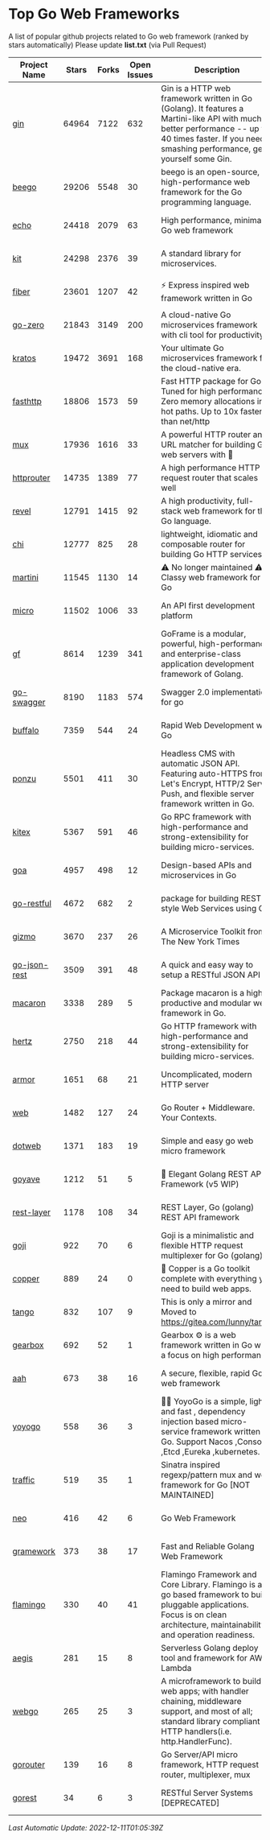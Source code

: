 # Top Go Web Frameworks
A list of popular github projects related to Go web framework (ranked by stars automatically)
Please update **list.txt** (via Pull Request)

| Project Name | Stars | Forks | Open Issues | Description | Last Commit |
| ------------ | ----- | ----- | ----------- | ----------- | ----------- |
| [gin](https://github.com/gin-gonic/gin) | 64964 | 7122 | 632 | Gin is a HTTP web framework written in Go (Golang). It features a Martini-like API with much better performance -- up to 40 times faster. If you need smashing performance, get yourself some Gin. | 2022-12-01 05:15:31 |
| [beego](https://github.com/beego/beego) | 29206 | 5548 | 30 | beego is an open-source, high-performance web framework for the Go programming language. | 2022-11-22 08:28:00 |
| [echo](https://github.com/labstack/echo) | 24418 | 2079 | 63 | High performance, minimalist Go web framework | 2022-12-08 19:48:16 |
| [kit](https://github.com/go-kit/kit) | 24298 | 2376 | 39 | A standard library for microservices. | 2022-08-26 00:50:32 |
| [fiber](https://github.com/gofiber/fiber) | 23601 | 1207 | 42 | ⚡️ Express inspired web framework written in Go | 2022-12-10 20:56:43 |
| [go-zero](https://github.com/zeromicro/go-zero) | 21843 | 3149 | 200 | A cloud-native Go microservices framework with cli tool for productivity. | 2022-12-10 16:41:50 |
| [kratos](https://github.com/go-kratos/kratos) | 19472 | 3691 | 168 | Your ultimate Go microservices framework for the cloud-native era. | 2022-11-30 04:17:48 |
| [fasthttp](https://github.com/valyala/fasthttp) | 18806 | 1573 | 59 | Fast HTTP package for Go. Tuned for high performance. Zero memory allocations in hot paths. Up to 10x faster than net/http | 2022-12-08 07:03:55 |
| [mux](https://github.com/gorilla/mux) | 17936 | 1616 | 33 | A powerful HTTP router and URL matcher for building Go web servers with 🦍 | 2022-12-09 15:56:57 |
| [httprouter](https://github.com/julienschmidt/httprouter) | 14735 | 1389 | 77 | A high performance HTTP request router that scales well | 2022-06-03 15:51:59 |
| [revel](https://github.com/revel/revel) | 12791 | 1415 | 92 | A high productivity, full-stack web framework for the Go language. | 2022-04-12 20:53:30 |
| [chi](https://github.com/go-chi/chi) | 12777 | 825 | 28 | lightweight, idiomatic and composable router for building Go HTTP services | 2022-12-10 21:27:49 |
| [martini](https://github.com/go-martini/martini) | 11545 | 1130 | 14 | ⚠️ No longer maintained ⚠️  Classy web framework for Go | 2017-01-21 21:58:54 |
| [micro](https://github.com/micro/micro) | 11502 | 1006 | 33 | An API first development platform | 2022-12-04 13:35:43 |
| [gf](https://github.com/gogf/gf) | 8614 | 1239 | 341 | GoFrame is a modular, powerful, high-performance and enterprise-class application development framework of Golang.  | 2022-12-07 12:02:46 |
| [go-swagger](https://github.com/go-swagger/go-swagger) | 8190 | 1183 | 574 | Swagger 2.0 implementation for go | 2022-12-09 17:40:49 |
| [buffalo](https://github.com/gobuffalo/buffalo) | 7359 | 544 | 24 | Rapid Web Development w/ Go | 2022-12-04 03:56:20 |
| [ponzu](https://github.com/ponzu-cms/ponzu) | 5501 | 411 | 30 | Headless CMS with automatic JSON API. Featuring auto-HTTPS from Let's Encrypt, HTTP/2 Server Push, and flexible server framework written in Go. | 2020-01-02 00:14:32 |
| [kitex](https://github.com/cloudwego/kitex) | 5367 | 591 | 46 | Go RPC framework with high-performance and strong-extensibility for building micro-services. | 2022-12-09 09:28:44 |
| [goa](https://github.com/goadesign/goa) | 4957 | 498 | 12 | Design-based APIs and microservices in Go | 2022-12-05 21:39:11 |
| [go-restful](https://github.com/emicklei/go-restful) | 4672 | 682 | 2 | package for building REST-style Web Services using Go | 2022-11-19 15:19:18 |
| [gizmo](https://github.com/nytimes/gizmo) | 3670 | 237 | 26 | A Microservice Toolkit from The New York Times | 2021-04-30 15:27:05 |
| [go-json-rest](https://github.com/ant0ine/go-json-rest) | 3509 | 391 | 48 | A quick and easy way to setup a RESTful JSON API | 2017-09-13 04:12:08 |
| [macaron](https://github.com/go-macaron/macaron) | 3338 | 289 | 5 | Package macaron is a high productive and modular web framework in Go. | 2022-06-06 01:40:09 |
| [hertz](https://github.com/cloudwego/hertz) | 2750 | 218 | 44 | Go HTTP framework with high-performance and strong-extensibility for building micro-services. | 2022-12-09 10:22:23 |
| [armor](https://github.com/labstack/armor) | 1651 | 68 | 21 | Uncomplicated, modern HTTP server | 2019-08-03 18:10:09 |
| [web](https://github.com/gocraft/web) | 1482 | 127 | 24 | Go Router + Middleware. Your Contexts. | 2019-02-07 15:06:52 |
| [dotweb](https://github.com/devfeel/dotweb) | 1371 | 183 | 19 | Simple and easy go web micro framework | 2022-08-11 09:03:59 |
| [goyave](https://github.com/go-goyave/goyave) | 1212 | 51 | 5 | 🍐 Elegant Golang REST API Framework (v5 WIP) | 2022-11-21 08:53:02 |
| [rest-layer](https://github.com/rs/rest-layer) | 1178 | 108 | 34 | REST Layer, Go (golang) REST API framework | 2021-09-30 23:58:01 |
| [goji](https://github.com/goji/goji) | 922 | 70 | 6 | Goji is a minimalistic and flexible HTTP request multiplexer for Go (golang) | 2019-01-26 23:58:29 |
| [copper](https://github.com/gocopper/copper) | 889 | 24 | 0 | 🚀‏‏‎    ‎‏‏‎‏‏‎‎‎‎‎‎Copper is a Go toolkit complete with everything you need to build web apps. | 2022-07-28 13:15:08 |
| [tango](https://github.com/lunny/tango) | 832 | 107 | 9 | This is only a mirror and Moved to https://gitea.com/lunny/tango | 2019-05-17 03:31:10 |
| [gearbox](https://github.com/gogearbox/gearbox) | 692 | 52 | 1 | Gearbox :gear: is a web framework written in Go with a focus on high performance | 2022-09-21 00:20:37 |
| [aah](https://github.com/go-aah/aah) | 673 | 38 | 16 | A secure, flexible, rapid Go web framework | 2020-09-02 02:31:20 |
| [yoyogo](https://github.com/yoyofx/yoyogo) | 558 | 36 | 3 | 🦄🌈 YoyoGo is a simple, light and fast , dependency injection based micro-service framework written in Go. Support Nacos ,Consoul ,Etcd ,Eureka ,kubernetes. | 2022-09-23 09:31:30 |
| [traffic](https://github.com/gravityblast/traffic) | 519 | 35 | 1 | Sinatra inspired regexp/pattern mux and web framework for Go [NOT MAINTAINED] | 2015-11-26 21:31:07 |
| [neo](https://github.com/ivpusic/neo) | 416 | 42 | 6 | Go Web Framework | 2017-08-14 23:54:31 |
| [gramework](https://github.com/gramework/gramework) | 373 | 38 | 17 | Fast and Reliable Golang Web Framework | 2022-10-02 18:08:25 |
| [flamingo](https://github.com/i-love-flamingo/flamingo) | 330 | 40 | 41 | Flamingo Framework and Core Library. Flamingo is a go based framework to build pluggable applications. Focus is on clean architecture, maintainability and operation readiness. | 2022-11-17 14:39:31 |
| [aegis](https://github.com/tmaiaroto/aegis) | 281 | 15 | 8 | Serverless Golang deploy tool and framework for AWS Lambda | 2019-07-28 17:59:41 |
| [webgo](https://github.com/bnkamalesh/webgo) | 265 | 25 | 3 | A microframework to build web apps; with handler chaining, middleware support, and most of all; standard library compliant HTTP handlers(i.e. http.HandlerFunc). | 2022-06-19 08:53:25 |
| [gorouter](https://github.com/vardius/gorouter) | 139 | 16 | 8 | Go Server/API micro framework, HTTP request router, multiplexer, mux | 2022-10-28 23:16:55 |
| [gorest](https://github.com/tideland/gorest) | 34 | 6 | 3 | RESTful Server Systems [DEPRECATED] | 2017-11-10 13:00:37 |

*Last Automatic Update: 2022-12-11T01:05:39Z*